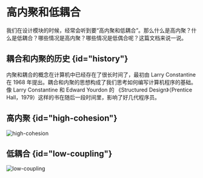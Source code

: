 # 高内聚和低耦合

我们在设计模块的时候，经常会听到要“高内聚和低耦合”。那么什么是高内聚？什么是低耦合？哪些情况是高内聚？哪些情况是低偶合呢？这篇文档来说一说。

## 耦合和内聚的历史 {id="history"}

内聚和耦合的概念在计算机中已经存在了很长时间了，最初由 Larry Constantine 在 1968 年提出。耦合和内聚的思想构成了我们思考如何编写计算机程序的基础。像 Larry Constantine 和 Edward Yourdon 的 《Structured Design》（Prentice Hall，1979）这样的书在随后一段时间里，影响了好几代程序员。

## 高内聚 {id="high-cohesion"}

![high-cohesion](http://file-linker.oss-cn-hangzhou.aliyuncs.com/pvJ01Mahgs7fKTbUXTW5.jpeg)

## 低耦合 {id="low-coupling"}

![low-coupling](http://file-linker.oss-cn-hangzhou.aliyuncs.com/hLPChXIRNa3eP575MvIL.png)